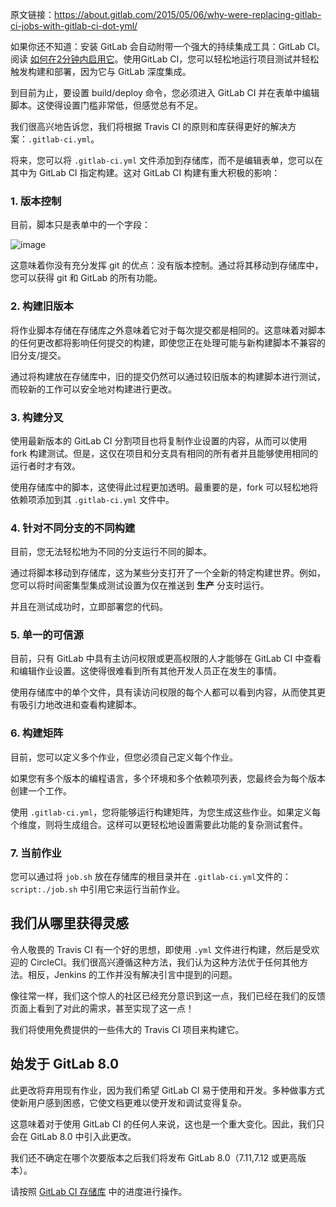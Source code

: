 原文链接：<https://about.gitlab.com/2015/05/06/why-were-replacing-gitlab-ci-jobs-with-gitlab-ci-dot-yml/>

如果你还不知道：安装 GitLab 会自动附带一个强大的持续集成工具：GitLab CI。阅读 [如何在2分钟内启用它](https://docs.gitlab.com/ce/ci/quick_start/README.html)。使用GitLab CI，您可以轻松地运行项目测试并轻松触发构建和部署，因为它与 GitLab 深度集成。

到目前为止，要设置 build/deploy 命令，您必须进入 GitLab CI 并在表单中编辑脚本。这使得设置门槛非常低，但感觉总有不足。

我们很高兴地告诉您，我们将根据 Travis CI 的原则和库获得更好的解决方案：`.gitlab-ci.yml`。

将来，您可以将 `.gitlab-ci.yml` 文件添加到存储库，而不是编辑表单，您可以在其中为 GitLab CI 指定构建。这对 GitLab CI 构建有重大积极的影响：

### 1. 版本控制

目前，脚本只是表单中的一个字段：

![image](https://upload-images.jianshu.io/upload_images/2648731-7cc1ba72d1010c66.png?imageMogr2/auto-orient/strip%7CimageView2/2/w/1240)

这意味着你没有充分发挥 git 的优点：没有版本控制。通过将其移动到存储库中，您可以获得 git 和 GitLab 的所有功能。

### 2. 构建旧版本

将作业脚本存储在存储库之外意味着它对于每次提交都是相同的。这意味着对脚本的任何更改都将影响任何提交的构建，即使您正在处理可能与新构建脚本不兼容的旧分支/提交。

通过将构建放在存储库中，旧的提交仍然可以通过较旧版本的构建脚本进行测试，而较新的工作可以安全地对构建进行更改。

### 3. 构建分叉

使用最新版本的 GitLab CI 分割项目也将复制作业设置的内容，从而可以使用 fork 构建测试。但是，这仅在项目和分支具有相同的所有者并且能够使用相同的运行者时才有效。

使用存储库中的脚本，这使得此过程更加透明。最重要的是，fork 可以轻松地将依赖项添加到其 `.gitlab-ci.yml` 文件中。

### 4. 针对不同分支的不同构建

目前，您无法轻松地为不同的分支运行不同的脚本。

通过将脚本移动到存储库，这为某些分支打开了一个全新的特定构建世界。例如，您可以将时间密集型集成测试设置为仅在推送到 **生产** 分支时运行。

并且在测试成功时，立即部署您的代码。

### 5. 单一的可信源

目前，只有 GitLab 中具有主访问权限或更高权限的人才能够在 GitLab CI 中查看和编辑作业设置。这使得很难看到所有其他开发人员正在发生的事情。

使用存储库中的单个文件，具有读访问权限的每个人都可以看到内容，从而使其更有吸引力地改进和查看构建脚本。

### 6. 构建矩阵

目前，您可以定义多个作业，但您必须自己定义每个作业。

如果您有多个版本的编程语言，多个环境和多个依赖项列表，您最终会为每个版本创建一个工作。

使用 `.gitlab-ci.yml`，您将能够运行构建矩阵，为您生成这些作业。如果定义每个维度，则将生成组合。这样可以更轻松地设置需要此功能的复杂测试套件。

### 7. 当前作业

您可以通过将 `job.sh` 放在存储库的根目录并在 `.gitlab-ci.yml`文件的：`script:./job.sh` 中引用它来运行当前作业。

## 我们从哪里获得灵感

令人敬畏的 Travis CI 有一个好的思想，即使用 `.yml` 文件进行构建，然后是受欢迎的 CircleCI。我们很高兴遵循这种方法，我们认为这种方法优于任何其他方法。相反，Jenkins 的工作并没有解决引言中提到的问题。

像往常一样，我们这个惊人的社区已经充分意识到这一点，我们已经在我们的反馈页面上看到了对此的需求，甚至实现了这一点！

我们将使用免费提供的一些伟大的 Travis CI 项目来构建它。

## 始发于 GitLab 8.0

此更改将弃用现有作业，因为我们希望 GitLab CI 易于使用和开发。多种做事方式使新用户感到困惑，它使文档更难以使开发和调试变得复杂。

这意味着对于使用 GitLab CI 的任何人来说，这也是一个重大变化。因此，我们只会在 GitLab 8.0 中引入此更改。

我们还不确定在哪个次要版本之后我们将发布 GitLab 8.0（7.11,7.12 或更高版本）。

请按照 [GitLab CI 存储库](https://gitlab.com/gitlab-org/gitlab-ci) 中的进度进行操作。








